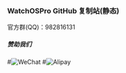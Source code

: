 ### WatchOSPro GitHub 复制站(静态)
官方群(QQ)：982816131
##### 赞助我们
#![WeChat](https://cengtuyin.github.io/WatchOSPro/src/img/WeChatPay.png)
#![Alipay](https://cengtuyin.github.io/WatchOSPro/src/img/Alipay.jpg)
